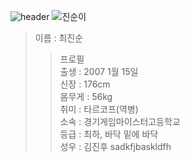 ![header](https://capsule-render.vercel.app/api?type=Waving&color=CC3D3D&height=200&section=header&text=4기생위키&fontSize=50&animation=fadeIn&fontColor=DDDDDD)
![진순이](https://search.pstatic.net/common/?src=http%3A%2F%2Fblogfiles.naver.net%2FMjAyMTA0MDlfMjkz%2FMDAxNjE3OTI5ODU4MTYx.LVWnbwICKWBlm1yZd3ENLz0L1GM32yV5isl1Ej3Eb9Mg.5PewcZHd6NxBPHLPviq-NiKdv8h7tRIkLotBqigXRlYg.JPEG.chr0395%2FKakaoTalk_20210409_095522574.jpg&type=sc960_832)  
> 이름 : 최진순
>> 프로필
</br>출생 : 2007 1월 15일  
신장 : 176cm   
몸무게 : 56kg  
취미 : 타르코프(역병)  
소속 : 경기게임마이스터고등학교  
등급 : 최하, 바닥 밑에 바닥  
성우 : 김진후
sadkfjbaskldfh
